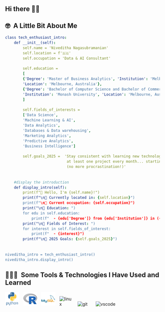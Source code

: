 ## Hi there 👋🏽


<h2> 🤓 &nbsp;A Little Bit About Me</h2>

```yaml
class tech_enthusiast_intro:
    def __init__(self):
        self.name = 'Niveditha Nagasubramanian'
        self.location = f'🇸🇬'
        self.occupation = 'Data & AI Consultant'

        self.education = 
        [
        {'Degree': 'Master of Business Analytics', 'Institution': 'Melbourne Business School', 
        'Location': 'Melbourne, Australia'},
        {'Degree': 'Bachelor of Computer Science and Bachelor of Commerce Specialist', 
        'Institution': 'Monash University', 'Location': 'Melbourne, Australia'}
        ]

        self.fields_of_interests = 
        ['Data Science', 
        'Machine Learning & AI', 
        'Data Analytics',
        'Databases & Data warehousing',
        'Marketing Analytics', 
        'Predictive Analytics',
        'Business Intelligence']

        self.goals_2025 =  'Stay consistent with learning new technologies and complete 
                            at least one project every month... starting now 💪🏽 
                            (no more procrastination!)'
        

    #display the introduction
    def display_intro(self):
        print(f"👋 Hello, I'm {self.name}!")
        print(f"\n📍 Currently located in: {self.location}")
        print(f"\n💼 Current occupation: {self.occupation}")
        print("\n🏫 Education: ")
        for edu in self.education:
            print(f"  - {edu['Degree']} from {edu['Institution']} in ({edu['Location']})")
        print("\n🔬 Fields of Interest: ")
        for interest in self.fields_of_interest:
            print(f"  - {interest}")
        print(f"\n🎯 2025 Goals: {self.goals_2025}")
    

niveditha_intro = tech_enthusiast_intro()
niveditha_intro.display_intro()
```

<h2> 👩🏽‍💻 &nbsp;Some Tools & Technologies I Have Used and Learned</h2>
<p align="left">
<img src="https://raw.githubusercontent.com/devicons/devicon/master/icons/python/python-original-wordmark.svg" alt="python" width="45" height="45" style="display: inline-block; margin-right: 10px;"/>
<img src="https://raw.githubusercontent.com/devicons/devicon/master/icons/r/r-original.svg" alt="r" width="45" height="45" style="display: inline-block; margin-right: 10px;"/>
<img src="https://raw.githubusercontent.com/devicons/devicon/master/icons/mysql/mysql-original-wordmark.svg" alt="mysql" width="45" height="45" style="display: inline-block; margin-right: 10px;"/>
<img src="https://cdn.jsdelivr.net/gh/devicons/devicon/icons/linux/linux-original.svg" alt="linux" width="45" height="45" style="display: inline-block; margin-right: 10px;"/>       
<img src="https://cdn.jsdelivr.net/gh/devicons/devicon/icons/git/git-original.svg" alt="git" width="45" height="45" style="display: inline-block; margin-right: 10px;"/>
<img src="https://cdn.jsdelivr.net/gh/devicons/devicon/icons/vscode/vscode-original.svg" alt="vscode" width="45" height="45"/>
</p>
